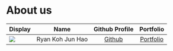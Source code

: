 # About us

Display |       Name       | Github Profile | Portfolio 
--------|:----------------:|:--------------:|:---------:
![](https://nus.instructure.com/images/thumbnails/4394951/eshtPUToufZ1uuqqchUq9OksLLlro68L16e9W1FD) | Ryan Koh Jun Hao | [Github](https://github.com/ry-koh/) | [Portfolio](docs/team/ryankoh.md)